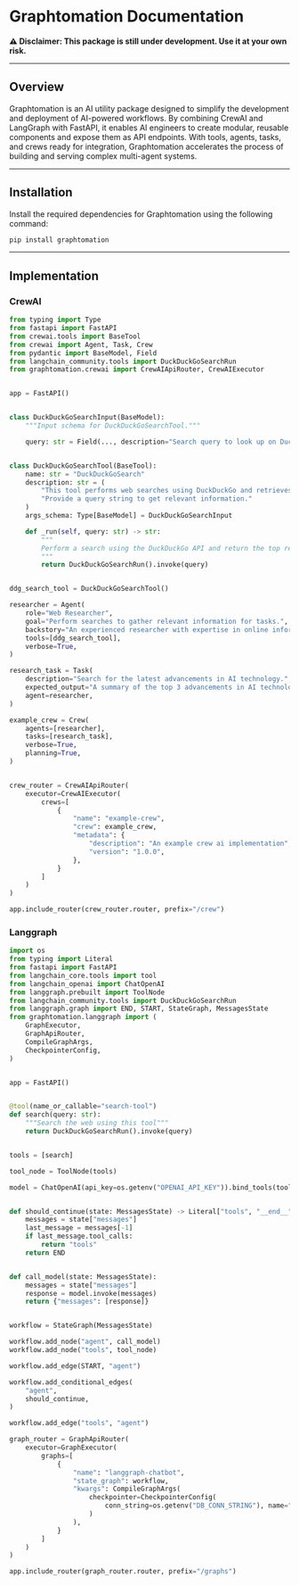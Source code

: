 # **Graphtomation Documentation**

**⚠️ Disclaimer: This package is still under development. Use it at your own risk.**

---

## Overview

Graphtomation is an AI utility package designed to simplify the development and deployment of AI-powered workflows. By combining CrewAI and LangGraph with FastAPI, it enables AI engineers to create modular, reusable components and expose them as API endpoints. With tools, agents, tasks, and crews ready for integration, Graphtomation accelerates the process of building and serving complex multi-agent systems.

---

## Installation

Install the required dependencies for Graphtomation using the following command:

```bash
pip install graphtomation
```

---

## Implementation

### CrewAI

```py
from typing import Type
from fastapi import FastAPI
from crewai.tools import BaseTool
from crewai import Agent, Task, Crew
from pydantic import BaseModel, Field
from langchain_community.tools import DuckDuckGoSearchRun
from graphtomation.crewai import CrewAIApiRouter, CrewAIExecutor


app = FastAPI()


class DuckDuckGoSearchInput(BaseModel):
    """Input schema for DuckDuckGoSearchTool."""

    query: str = Field(..., description="Search query to look up on DuckDuckGo.")


class DuckDuckGoSearchTool(BaseTool):
    name: str = "DuckDuckGoSearch"
    description: str = (
        "This tool performs web searches using DuckDuckGo and retrieves the top results. "
        "Provide a query string to get relevant information."
    )
    args_schema: Type[BaseModel] = DuckDuckGoSearchInput

    def _run(self, query: str) -> str:
        """
        Perform a search using the DuckDuckGo API and return the top results.
        """
        return DuckDuckGoSearchRun().invoke(query)


ddg_search_tool = DuckDuckGoSearchTool()

researcher = Agent(
    role="Web Researcher",
    goal="Perform searches to gather relevant information for tasks.",
    backstory="An experienced researcher with expertise in online information gathering.",
    tools=[ddg_search_tool],
    verbose=True,
)

research_task = Task(
    description="Search for the latest advancements in AI technology.",
    expected_output="A summary of the top 3 advancements in AI technology from recent searches.",
    agent=researcher,
)

example_crew = Crew(
    agents=[researcher],
    tasks=[research_task],
    verbose=True,
    planning=True,
)


crew_router = CrewAIApiRouter(
    executor=CrewAIExecutor(
        crews=[
            {
                "name": "example-crew",
                "crew": example_crew,
                "metadata": {
                    "description": "An example crew ai implementation",
                    "version": "1.0.0",
                },
            }
        ]
    )
)

app.include_router(crew_router.router, prefix="/crew")
```

### Langgraph

```py
import os
from typing import Literal
from fastapi import FastAPI
from langchain_core.tools import tool
from langchain_openai import ChatOpenAI
from langgraph.prebuilt import ToolNode
from langchain_community.tools import DuckDuckGoSearchRun
from langgraph.graph import END, START, StateGraph, MessagesState
from graphtomation.langgraph import (
    GraphExecutor,
    GraphApiRouter,
    CompileGraphArgs,
    CheckpointerConfig,
)


app = FastAPI()


@tool(name_or_callable="search-tool")
def search(query: str):
    """Search the web using this tool"""
    return DuckDuckGoSearchRun().invoke(query)


tools = [search]

tool_node = ToolNode(tools)

model = ChatOpenAI(api_key=os.getenv("OPENAI_API_KEY")).bind_tools(tools)


def should_continue(state: MessagesState) -> Literal["tools", "__end__"]:
    messages = state["messages"]
    last_message = messages[-1]
    if last_message.tool_calls:
        return "tools"
    return END


def call_model(state: MessagesState):
    messages = state["messages"]
    response = model.invoke(messages)
    return {"messages": [response]}


workflow = StateGraph(MessagesState)

workflow.add_node("agent", call_model)
workflow.add_node("tools", tool_node)

workflow.add_edge(START, "agent")

workflow.add_conditional_edges(
    "agent",
    should_continue,
)

workflow.add_edge("tools", "agent")

graph_router = GraphApiRouter(
    executor=GraphExecutor(
        graphs=[
            {
                "name": "langgraph-chatbot",
                "state_graph": workflow,
                "kwargs": CompileGraphArgs(
                    checkpointer=CheckpointerConfig(
                        conn_string=os.getenv("DB_CONN_STRING"), name="postgres"
                    )
                ),
            }
        ]
    )
)

app.include_router(graph_router.router, prefix="/graphs")
```
